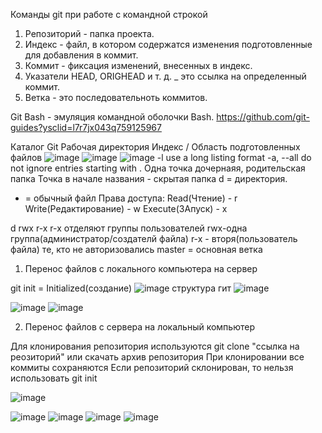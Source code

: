 Команды git при работе с командной строкой
1.  Репозиторий - папка проекта.
2.  Индекс - файл, в котором содержатся изменения подготовленные для добавления в коммит.
3.  Коммит - фиксация изменений, внесенных в индекс.
4.  Указатели HEAD, ORIGHEAD и т. д. _ это ссылка на определенный коммит.
5.  Ветка - это последовательноть коммитов.

Git Bash - эмуляция командной оболочки Bash.
https://github.com/git-guides?ysclid=l7r7jx043q759125967

Каталог Git
Рабочая директория
Индекс / Область подготовленных файлов
![image](https://user-images.githubusercontent.com/97594483/188800474-c80d952b-d02a-4342-bab0-4e41afcddcef.png)
![image](https://user-images.githubusercontent.com/97594483/188801142-778571f8-a276-4b4f-a356-56617a6e3d45.png)
![image](https://user-images.githubusercontent.com/97594483/188803841-595f0270-c19b-4b79-ac7e-f9df57eb4e44.png)
  -l                         use a long listing format
  -a, --all                  do not ignore entries starting with .
  Одна точка дочернаяя, родительская папка
  Точка в начале названия - скрытая папка
  d = директория.
  - = обычный файл
  Права доступа:
  Read(Чтение) - r
  Write(Редактирование) - w
  Execute(ЗАпуск) - x
  
  d rwx r-x r-x
  отделяют группы пользователей rwx-одна группа(администратор/создателй файла) r-x - вторя(пользователь файла) те, кто не авторизовались
  master = основная ветка
  
  
  1. Перенос файлов с локального компьютера на сервер

  git init = Initialized(создание)
![image](https://user-images.githubusercontent.com/97594483/188810482-f438bb22-3288-4fcc-a2be-ac0954f37aab.png)
структура гит
![image](https://user-images.githubusercontent.com/97594483/188814258-258af322-666a-4e82-9d9c-5d2b2d86e9d6.png)

![image](https://user-images.githubusercontent.com/97594483/188816378-54a008af-ba73-4786-b760-a9ac1386a2ac.png)
![image](https://user-images.githubusercontent.com/97594483/188817241-bb6e0443-b8a0-44e9-8a45-fda99a84dcf6.png)

  2. Перенос файлов с сервера на локальный компьютер





Для клонирования репозитория используются git clone "ссылка на реозиторий" или скачать архив репозитория
При клонировании все коммиты сохраняются
Если репозиторий склонирован, то нельзя использовать git init



![image](https://user-images.githubusercontent.com/97594452/191441405-c5b5d615-bcb2-4431-83bf-9d7030195e7f.png)






![image](https://user-images.githubusercontent.com/97594452/191917272-1d9f74ed-4fcc-481f-a8e2-be756180492a.png)
![image](https://user-images.githubusercontent.com/97594452/191917305-7612560c-ac5e-4283-9d5e-04e0cdedaed0.png)
![image](https://user-images.githubusercontent.com/97594452/191917427-dc869038-9e47-46a7-8875-411231fc4b1c.png)
![image](https://user-images.githubusercontent.com/97594452/191917447-28954430-657d-407c-bc8e-58126c61cada.png)

